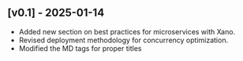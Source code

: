## [v0.1] - 2025-01-14
- Added new section on best practices for microservices with Xano.
- Revised deployment methodology for concurrency optimization.
- Modified the MD tags for proper titles

